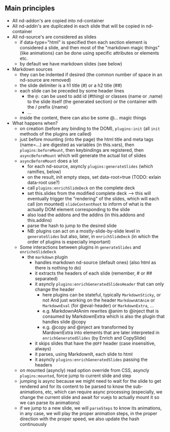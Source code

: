

## Main principles

- All nd-addon's are copied into nd-container
- All nd-addin's are duplicated in each slide that will be copied in nd-container
- All nd-source's are considered as slides
  - if data-type="html" is specified then each section element is considered a slide,
    and then most of the "markdown magic things" (like animations) can be done
    using specific attributes or elements etc.
  - by default we have markdown slides (see below)
- Markdown sources
  - they can be indented if desired (the common number of space in an nd-source are removed)
  - the slide delimiter is a h1 title (#) or a h2 title (##)
  - each slide can be preceded by some header lines
    - the `@:` can be used to add id (#thing) or classes (name or .name) to the slide itself
      (the generated section) or the container with the / prefix (/name)
    - ...
  - inside the content, there can also be some @... magic things
- What happens when?
  - on creation (before any binding to the DOM), `plugins:init` (all `init`
    methods of the plugins are called)
  - just before mounting (into the page) the html title and meta tags (name=...)
    are digested as variables (in this.vars), then `plugins:beforeMount`, then
    keybindings are registered,
    then `asyncBeforeMount` which will generate the actual list of slides
  - `asyncBeforeMount` does a lot
    - for each nd-source, asyncly `plugins:generateSlides` (which ramifies, below)
    - on the result, init empty steps, set data-root=true (TODO: exlain data-root use?)
    - call `plugins:enrichSlideDeck` on the complete deck
    - set this.slides from the modified complete deck --> this will eventually
      trigger the "rendering" of the slides, which will each call (on mounted)
      `slideContentRoot` to inform of what is the actually DOM element
      corresponding to the slide
    - also load the addons and the addins (in this.addons and this.addins)
    - parse the hash to jump to the desired slide
    - NB: plugins can act on a mostly-slide-by-slide level in `generateSlides`
      but also, later, in `enrichSlideDeck` (in which the order of plugins is
      especially important)
  - Some interactions between plugins in `generateSlides` and `enricheSlideDeck`
    - the `markdown` plugin
      - handles markdown nd-source (default ones) (also html as there is nothing to do)
      - it extracts the headers of each slide (remember, # or ## separated)
      - it asyncly `plugins:enrichGeneratedSlidesHeader` that can only change the header
        - here plugins can be stateful, typically `MarkdownSticky`, or not And
          just working on the header `MarkdownAtAnim` or `MarkdownEval` (for @eval-header)
          or `MarkdownExtra`, ...
        - e.g. MarkdownAtAnim rewrites @anim to @inject that is consumed by MarkdownExtra
          which is also the plugin that handles slide @copy
        - e.g. @copy and @inject are transformed by MardownExtra into elements
          that are later interpreted in `enrichGeneratedSlides` (by Enrich and CopySlide)
      - it skips slides that have the `@OFF` header (case insensitive, always)
      - it parses, using MarkdownIt, each slide to html
      - it asyncly `plugins:enrichGeneratedSlides` passing the headers
  - on mounted (asyncly) read option override from CSS, asyncly `plugins:mounted`,
    force jump to current slide and step
  - jumping is async because we might need to wait for the slide to get rendered
    and for its content to be parsed to know the sub-animations, etc, which can
    require async processing (especially, we change the current slide and await
    for vuejs to actually mount it so we can parse its animations)
  - if we jump to a new slide, we will `parseSteps` to know its animations, in any
    case, we will play the proper animation steps, in the proper direction with
    the proper speed, we also update the hash continuously
